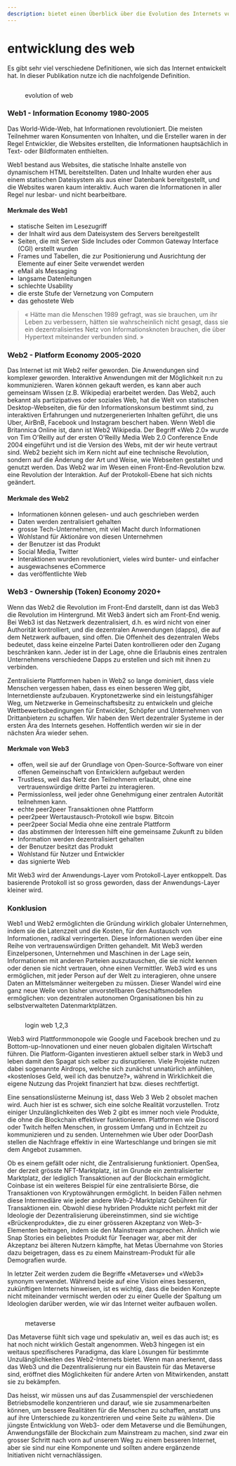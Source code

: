 ```yaml
---
description: bietet einen Überblick über die Evolution des Internets von web1 bis web3
---
```


# entwicklung des web

Es gibt sehr viel verschiedene Definitionen, wie sich das Internet entwickelt hat. In dieser Publikation nutze ich die nachfolgende Definition.

<figure><img src="../.gitbook/assets/image (2) (1).png" alt=""><figcaption><p>evolution of web</p></figcaption></figure>

### Web1 - Information Economy 1980-2005

Das World-Wide-Web, hat Informationen revolutioniert. Die meisten Teilnehmer waren Konsumenten von Inhalten, und die Ersteller waren in der Regel Entwickler, die Websites erstellten, die Informationen hauptsächlich in Text- oder Bildformaten enthielten.

Web1 bestand aus Websites, die statische Inhalte anstelle von dynamischem HTML bereitstellten. Daten und Inhalte wurden eher aus einem statischen Dateisystem als aus einer Datenbank bereitgestellt, und die Websites waren kaum interaktiv. Auch waren die Informationen in aller Regel nur lesbar- und nicht bearbeitbare.

#### **Merkmale des Web1**

* statische Seiten im Lesezugriff
* der Inhalt wird aus dem Dateisystem des Servers bereitgestellt
* Seiten, die mit Server Side Includes oder Common Gateway Interface (CGI) erstellt wurden
* Frames und Tabellen, die zur Positionierung und Ausrichtung der Elemente auf einer Seite verwendet werden
* eMail als Messaging
* langsame Datenleitungen
* schlechte Usability
* die erste Stufe der Vernetzung von Computern
* das gehostete Web

> « Hätte man die Menschen 1989 gefragt, was sie brauchen, um ihr Leben zu verbessern, hätten sie wahrscheinlich nicht gesagt, dass sie ein dezentralisiertes Netz von Informationsknoten brauchen, die über Hypertext miteinander verbunden sind. »

### Web2 - Platform Economy 2005-2020

Das Internet ist mit Web2 reifer geworden. Die Anwendungen sind komplexer geworden. Interaktive Anwendungen mit der Möglichkeit n:n zu kommunizieren. Waren können gekauft werden, es kann aber auch gemeinsam Wissen (z.B. Wikipedia) erarbeitet werden. Das Web2, auch bekannt als partizipatives oder soziales Web, hat die Welt von statischen Desktop-Webseiten, die für den Informationskonsum bestimmt sind, zu interaktiven Erfahrungen und nutzergenerierten Inhalten geführt, die uns Uber, AirBnB, Facebook und Instagram beschert haben. Wenn Web1 die Britannica Online ist, dann ist Web2 Wikipedia. Der Begriff «Web 2.0» wurde von Tim O'Reilly auf der ersten O'Reilly Media Web 2.0 Conference Ende 2004 eingeführt und ist die Version des Webs, mit der wir heute vertraut sind. Web2 bezieht sich im Kern nicht auf eine technische Revolution, sondern auf die Änderung der Art und Weise, wie Webseiten gestaltet und genutzt werden. Das Web2 war im Wesen einen Front-End-Revolution bzw. eine Revolution der Interaktion. Auf der Protokoll-Ebene hat sich nichts geändert.

#### **Merkmale des Web2**

* Informationen können gelesen- und auch geschrieben werden
* Daten werden zentralisiert gehalten
* grosse Tech-Unternehmen, mit viel Macht durch Informationen
* Wohlstand für Aktionäre von diesen Unternehmen
* der Benutzer ist das Produkt
* Social Media, Twitter
* Interaktionen wurden revolutioniert, vieles wird bunter- und einfacher
* ausgewachsenes eCommerce
* das veröffentlichte Web

### Web3 - Ownership (Token) Economy 2020+

Wenn das Web2 die Revolution im Front-End darstellt, dann ist das Web3 die Revolution im Hintergrund. Mit Web3 ändert sich am Front-End wenig. Bei Web3 ist das Netzwerk dezentralisiert, d.h. es wird nicht von einer Authorität kontrolliert, und die dezentralen Anwendungen (dapps), die auf dem Netzwerk aufbauen, sind offen. Die Offenheit des dezentralen Webs bedeutet, dass keine einzelne Partei Daten kontrollieren oder den Zugang beschränken kann. Jeder ist in der Lage, ohne die Erlaubnis eines zentralen Unternehmens verschiedene Dapps zu erstellen und sich mit ihnen zu verbinden.

Zentralisierte Plattformen haben in Web2 so lange dominiert, dass viele Menschen vergessen haben, dass es einen besseren Weg gibt, Internetdienste aufzubauen. Kryptonetzwerke sind ein leistungsfähiger Weg, um Netzwerke in Gemeinschaftsbesitz zu entwickeln und gleiche Wettbewerbsbedingungen für Entwickler, Schöpfer und Unternehmen von Drittanbietern zu schaffen. Wir haben den Wert dezentraler Systeme in der ersten Ära des Internets gesehen. Hoffentlich werden wir sie in der nächsten Ära wieder sehen.

#### **Merkmale von Web3**

* offen, weil sie auf der Grundlage von Open-Source-Software von einer offenen Gemeinschaft von Entwicklern aufgebaut werden
* Trustless, weil das Netz den Teilnehmern erlaubt, ohne eine vertrauenswürdige dritte Partei zu interagieren.
* Permissionless, weil jeder ohne Genehmigung einer zentralen Autorität teilnehmen kann.
* echte peer2peer Transaktionen ohne Plattform
* peer2peer Wertaustausch-Protokoll wie bspw. Bitcoin
* peer2peer Social Media ohne eine zentrale Plattform
* das abstimmen der Interessen hilft eine gemeinsame Zukunft zu bilden
* Information werden dezentralisiert gehalten
* der Benutzer besitzt das Produkt
* Wohlstand für Nutzer und Entwickler
* das signierte Web

Mit Web3 wird der Anwendungs-Layer vom Protokoll-Layer entkoppelt. Das basierende Protokoll ist so gross geworden, dass der Anwendungs-Layer kleiner wird.

### Konklusion

Web1 und Web2 ermöglichten die Gründung wirklich globaler Unternehmen, indem sie die Latenzzeit und die Kosten, für den Austausch von Informationen, radikal verringerten. Diese Informationen werden über eine Reihe von vertrauenswürdigen Dritten gehandelt. Mit Web3 werden Einzelpersonen, Unternehmen und Maschinen in der Lage sein, Informationen mit anderen Parteien auszutauschen, die sie nicht kennen oder denen sie nicht vertrauen, ohne einen Vermittler. Web3 wird es uns ermöglichen, mit jeder Person auf der Welt zu interagieren, ohne unsere Daten an Mittelsmänner weitergeben zu müssen. Dieser Wandel wird eine ganz neue Welle von bisher unvorstellbaren Geschäftsmodellen ermöglichen: von dezentralen autonomen Organisationen bis hin zu selbstverwalteten Datenmarktplätzen.

<figure><img src="../.gitbook/assets/image (33).png" alt=""><figcaption><p>login web 1,2,3</p></figcaption></figure>

Web3 wird Plattformmonopole wie Google und Facebook brechen und zu Bottom-up-Innovationen und einer neuen globalen digitalen Wirtschaft führen. Die Platform-Giganten investieren aktuell selber stark in Web3 und leben damit den Spagat sich selber zu disruptieren. Viele Projekte nutzen dabei sogenannte Airdrops, welche sich zunächst unnatürlich anfühlen, «kostenloses Geld, weil ich das benutze?», während in Wirklichkeit die eigene Nutzung das Projekt finanziert hat bzw. dieses rechtfertigt.

Eine sensationslüsterne Meinung ist, dass Web 3 Web 2 obsolet machen wird. Auch hier ist es schwer, sich eine solche Realität vorzustellen. Trotz einiger Unzulänglichkeiten des Web 2 gibt es immer noch viele Produkte, die ohne die Blockchain effektiver funktionieren. Plattformen wie Discord oder Twitch helfen Menschen, in grossem Umfang und in Echtzeit zu kommunizieren und zu senden. Unternehmen wie Uber oder DoorDash stellen die Nachfrage effektiv in eine Warteschlange und bringen sie mit dem Angebot zusammen.

Ob es einem gefällt oder nicht, die Zentralisierung funktioniert. OpenSea, der derzeit grösste NFT-Marktplatz, ist im Grunde ein zentralisierter Marktplatz, der lediglich Transaktionen auf der Blockchain ermöglicht. Coinbase ist ein weiteres Beispiel für eine zentralisierte Börse, die Transaktionen von Kryptowährungen ermöglicht. In beiden Fällen nehmen diese Intermediäre wie jeder andere Web-2-Marktplatz Gebühren für Transaktionen ein. Obwohl diese hybriden Produkte nicht perfekt mit der Ideologie der Dezentralisierung übereinstimmen, sind sie wichtige «Brückenprodukte», die zu einer grösseren Akzeptanz von Web-3-Elementen beitragen, indem sie den Mainstream ansprechen. Ähnlich wie Snap Stories ein beliebtes Produkt für Teenager war, aber mit der Akzeptanz bei älteren Nutzern kämpfte, hat Metas Übernahme von Stories dazu beigetragen, dass es zu einem Mainstream-Produkt für alle Demografien wurde.

In letzter Zeit werden zudem die Begriffe «Metaverse» und «Web3» synonym verwendet. Während beide auf eine Vision eines besseren, zukünftigen Internets hinweisen, ist es wichtig, dass die beiden Konzepte nicht miteinander vermischt werden oder zu einer Quelle der Spaltung um Ideologien darüber werden, wie wir das Internet weiter aufbauen wollen.

<figure><img src="../.gitbook/assets/image (35).png" alt=""><figcaption><p>metaverse</p></figcaption></figure>

Das Metaverse fühlt sich vage und spekulativ an, weil es das auch ist; es hat noch nicht wirklich Gestalt angenommen. Web3 hingegen ist ein weitaus spezifischeres Paradigma, das klare Lösungen für bestimmte Unzulänglichkeiten des Web2-Internets bietet. Wenn man anerkennt, dass das Web3 und die Dezentralisierung nur ein Baustein für das Metaverse sind, eröffnet dies Möglichkeiten für andere Arten von Mitwirkenden, anstatt sie zu bekämpfen.

Das heisst, wir müssen uns auf das Zusammenspiel der verschiedenen Betriebsmodelle konzentrieren und darauf, wie sie zusammenarbeiten können, um bessere Realitäten für die Menschen zu schaffen, anstatt uns auf ihre Unterschiede zu konzentrieren und «eine Seite zu wählen». Die jüngste Entwicklung von Web3- oder dem Metaverse und die Bemühungen, Anwendungsfälle der Blockchain zum Mainstream zu machen, sind zwar ein grosser Schritt nach vorn auf unserem Weg zu einem besseren Internet, aber sie sind nur eine Komponente und sollten andere ergänzende Initiativen nicht vernachlässigen.
